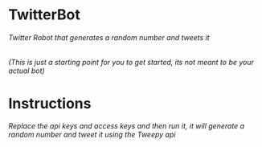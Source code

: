 # TwitterBot
###### Twitter Robot that generates a random number and tweets it
###### (This is just a starting point for you to get started, its not meant to be your actual bot)
# Instructions
###### Replace the api keys and access keys and then run it, it will generate a random number and tweet it using the Tweepy api
